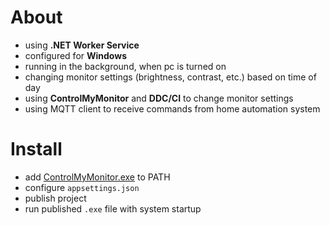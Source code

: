 # About
- using **.NET Worker Service**
- configured for **Windows**
- running in the background, when pc is turned on
- changing monitor settings (brightness, contrast, etc.) based on time of day
- using **ControlMyMonitor** and **DDC/CI** to change monitor settings
- using MQTT client to receive commands from home automation system

# Install
- add [ControlMyMonitor.exe](https://www.nirsoft.net/utils/controlmymonitor.zip) to PATH
- configure `appsettings.json`
- publish project
- run published `.exe` file with system startup